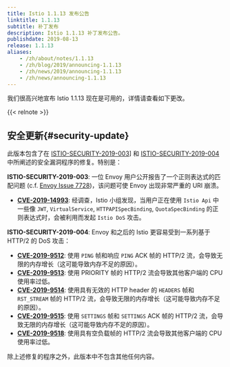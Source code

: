 ```yaml
---
title: Istio 1.1.13 发布公告
linktitle: 1.1.13
subtitle: 补丁发布
description: Istio 1.1.13 补丁发布公告。
publishdate: 2019-08-13
release: 1.1.13
aliases:
    - /zh/about/notes/1.1.13
    - /zh/blog/2019/announcing-1.1.13
    - /zh/news/2019/announcing-1.1.13
    - /zh/news/announcing-1.1.13
---
```


我们很高兴地宣布 Istio 1.1.13 现在是可用的，详情请查看如下更改。

{{< relnote >}}

## 安全更新{#security-update}

此版本包含了在 [ISTIO-SECURITY-2019-003](/zh/news/security/istio-security-2019-003/)] 和 [ISTIO-SECURITY-2019-004](/zh/news/security/istio-security-2019-004/) 中所阐述的安全漏洞程序的修复。特别是：

__ISTIO-SECURITY-2019-003__: 一位 Envoy 用户公开报告了一个正则表达式的匹配问题 (c.f. [Envoy Issue 7728](https://github.com/envoyproxy/envoy/issues/7728))，该问题可使 Envoy 出现非常严重的 URI 崩溃。
  * __[CVE-2019-14993](https://cve.mitre.org/cgi-bin/cvename.cgi?name=CVE-2019-14993)__: 经调查，Istio 小组发现，当用户正在使用 `Istio Api` 中一些像 `JWT`, `VirtualService`, `HTTPAPISpecBinding`, `QuotaSpecBinding` 的正则表达式时，会被利用而发起 `Istio DoS` 攻击。

__ISTIO-SECURITY-2019-004__: Envoy 和之后的 Istio 更容易受到一系列基于 HTTP/2 的 DoS 攻击：
  * __[CVE-2019-9512](https://cve.mitre.org/cgi-bin/cvename.cgi?name=CVE-2019-9512)__: 使用 `PING` 帧和响应 `PING` ACK 帧的 HTTP/2 流，会导致无限的内存增长（这可能导致内存不足的原因）。
  * __[CVE-2019-9513](https://cve.mitre.org/cgi-bin/cvename.cgi?name=CVE-2019-9513)__: 使用 PRIORITY 帧的 HTTP/2 流会导致其他客户端的 CPU 使用率过低。
  * __[CVE-2019-9514](https://cve.mitre.org/cgi-bin/cvename.cgi?name=CVE-2019-9514)__: 使用具有无效的 HTTP header 的 `HEADERS` 帧和 `RST_STREAM` 帧的 HTTP/2 流，会导致无限的内存增长（这可能导致内存不足的原因）。
  * __[CVE-2019-9515](https://cve.mitre.org/cgi-bin/cvename.cgi?name=CVE-2019-9515)__: 使用 `SETTINGS` 帧和 `SETTINGS` ACK 帧的 HTTP/2 流，会导致无限的内存增长（这可能导致内存不足的原因）。
  * __[CVE-2019-9518](https://cve.mitre.org/cgi-bin/cvename.cgi?name=CVE-2019-9518)__: 使用具有空负载帧的 HTTP/2 流会导致其他客户端的 CPU 使用率过低。

除上述修复的程序之外，此版本中不包含其他任何内容。
